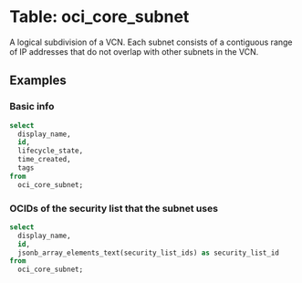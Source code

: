 # Table: oci_core_subnet

A logical subdivision of a VCN. Each subnet consists of a contiguous range of IP addresses that do not overlap with other subnets in the VCN.

## Examples

### Basic info

```sql
select
  display_name,
  id,
  lifecycle_state,
  time_created,
  tags
from
  oci_core_subnet;
```

### OCIDs of the security list that the subnet uses

```sql
select
  display_name,
  id,
  jsonb_array_elements_text(security_list_ids) as security_list_id
from
  oci_core_subnet;
```